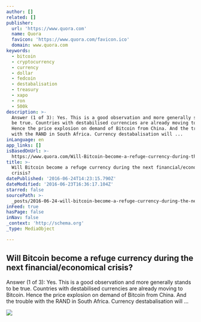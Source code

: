 ```yaml
---
author: []
related: []
publisher:
  url: 'https://www.quora.com'
  name: Quora
  favicon: 'https://www.quora.com/favicon.ico'
  domain: www.quora.com
keywords:
  - bitcoin
  - cryptocurrency
  - currency
  - dollar
  - fedcoin
  - destabalisation
  - treasury
  - xapo
  - ron
  - 500k
description: >-
  Answer (1 of 3): Yes. This is a good observation and more generally stands to
  be true. Countries with destabilised currencies are already moving to Bitcoin.
  Hence the price explosion on demand of Bitcoin from China. And the trouble
  with the RAND in South Africa. Currency destabalisation will ...
inLanguage: en
app_links: []
isBasedOnUrl: >-
  https://www.quora.com/Will-Bitcoin-become-a-refuge-currency-during-the-next-financial-economical-crisis
title: >-
  Will Bitcoin become a refuge currency during the next financial/economical
  crisis?
datePublished: '2016-06-24T14:23:15.790Z'
dateModified: '2016-06-23T16:36:17.104Z'
starred: false
sourcePath: >-
  _posts/2016-06-24-will-bitcoin-become-a-refuge-currency-during-the-next-financ.md
inFeed: true
hasPage: false
inNav: false
_context: 'http://schema.org'
_type: MediaObject

---
```

<article style=""><h1>Will Bitcoin become a refuge currency during the next financial/economical crisis?</h1><p>Answer (1 of 3): Yes. This is a good observation and more generally stands to be true. Countries with destabilised currencies are already moving to Bitcoin. Hence the price explosion on demand of Bitcoin from China. And the trouble with the RAND in South Africa. Currency destabalisation will ...</p><img src="https://qsf.ec.quoracdn.net/-images.new_grid.fb_share_default.pnge6dde9cfa6e03c43.png" /></article>